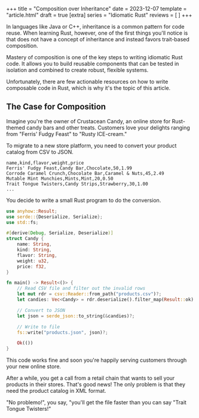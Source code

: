 +++
title = "Composition over Inheritance"
date = 2023-12-07
template = "article.html"
draft = true
[extra]
series = "Idiomatic Rust"
reviews = [
]
+++

In languages like Java or C++, inheritance is a common pattern for
code reuse. When learning Rust, however, one of the first things you'll notice
is that does not have a concept of inheritance and instead favors trait-based
composition. 

Mastery of composition is one of the key steps to writing idiomatic Rust code.
It allows you to build reusable components that can be tested in isolation and
combined to create robust, flexible systems.

Unfortunately, there are few actionable resources on how to write
composable code in Rust, which is why it's the topic of this article.

## The Case for Composition

Imagine you're the owner of Crustacean Candy, an online store for
Rust-themed candy bars and other treats. Customers love your delights
ranging from "Ferris' Fudgy Feast" to "Rusty ICE-cream."

To migrate to a new store platform, you need to convert your product catalog
from CSV to JSON.

```csv
name,kind,flavor,weight,price
Ferris' Fudgy Feast,Candy Bar,Chocolate,50,1.99
Corrode Caramel Crunch,Chocolate Bar,Caramel & Nuts,45,2.49
Mutable Mint Munchies,Mints,Mint,20,0.50
Trait Tongue Twisters,Candy Strips,Strawberry,30,1.00
...
```

You decide to write a small Rust program to do the conversion.

```rust
use anyhow::Result;
use serde::{Deserialize, Serialize};
use std::fs;

#[derive(Debug, Serialize, Deserialize)]
struct Candy {
    name: String,
    kind: String,
    flavor: String,
    weight: u32,
    price: f32,
}

fn main() -> Result<()> {
    // Read CSV file and filter out the invalid rows
    let mut rdr = csv::Reader::from_path("products.csv")?;
    let candies: Vec<Candy> = rdr.deserialize().filter_map(Result::ok).collect();

    // Convert to JSON
    let json = serde_json::to_string(&candies)?;

    // Write to file
    fs::write("products.json", json)?;

    Ok(())
}
```

This code works fine and soon you're happily serving customers through your new
online store.

After a while, you get a call from a retail chain that wants to sell your
products in their stores. That's good news! The only problem is that they
need the product catalog in XML format.

"No problemo!", you say, "you'll get the file faster than you can say "Trait Tongue Twisters!"

```rust

